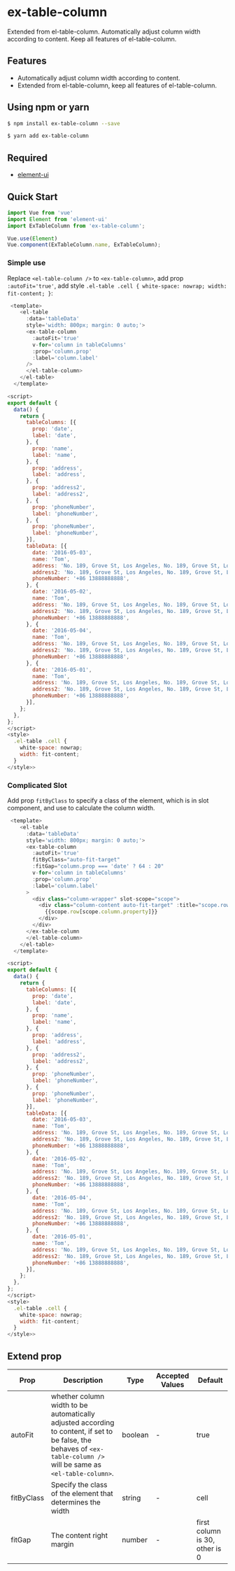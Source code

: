 # ex-table-column
Extended from el-table-column. Automatically adjust column width according to content. Keep all features of el-table-column.

## Features
- Automatically adjust column width according to content.
- Extended from el-table-column, keep all features of el-table-column.

## Using npm or yarn
```bash
$ npm install ex-table-column --save
```

```bash
$ yarn add ex-table-column
```
## Required
- [element-ui](https://github.com/ElemeFE/element)
## Quick Start
``` javascript
import Vue from 'vue'
import Element from 'element-ui'
import ExTableColumn from 'ex-table-column';

Vue.use(Element)
Vue.component(ExTableColumn.name, ExTableColumn);
```
### Simple use
Replace `<el-table-column />` to `<ex-table-column>`, add prop `:autoFit='true'`, add style `
  .el-table .cell {
    white-space: nowrap;
    width: fit-content;
  }
`:
``` javascript
 <template>
    <el-table
      :data='tableData'
      style='width: 800px; margin: 0 auto;'>
      <ex-table-column
        :autoFit='true'
        v-for='column in tableColumns'
        :prop='column.prop'
        :label='column.label'
      />
      </el-table-column>
    </el-table>
  </template>

<script>
export default {
  data() {
    return {
      tableColumns: [{
        prop: 'date',
        label: 'date',
      }, {
        prop: 'name',
        label: 'name',
      }, {
        prop: 'address',
        label: 'address',
      }, {
        prop: 'address2',
        label: 'address2',
      }, {
        prop: 'phoneNumber',
        label: 'phoneNumber',
      }, {
        prop: 'phoneNumber',
        label: 'phoneNumber',
      }],
      tableData: [{
        date: '2016-05-03',
        name: 'Tom',
        address: 'No. 189, Grove St, Los Angeles, No. 189, Grove St, Los Angeles',
        address2: 'No. 189, Grove St, Los Angeles, No. 189, Grove St, Los Angeles',
        phoneNumber: '+86 13888888888',
      }, {
        date: '2016-05-02',
        name: 'Tom',
        address: 'No. 189, Grove St, Los Angeles, No. 189, Grove St, Los Angeles',
        address2: 'No. 189, Grove St, Los Angeles, No. 189, Grove St, Los Angeles',
        phoneNumber: '+86 13888888888',
      }, {
        date: '2016-05-04',
        name: 'Tom',
        address: 'No. 189, Grove St, Los Angeles, No. 189, Grove St, Los Angeles',
        address2: 'No. 189, Grove St, Los Angeles, No. 189, Grove St, Los Angeles',
        phoneNumber: '+86 13888888888',
      }, {
        date: '2016-05-01',
        name: 'Tom',
        address: 'No. 189, Grove St, Los Angeles, No. 189, Grove St, Los Angeles',
        address2: 'No. 189, Grove St, Los Angeles, No. 189, Grove St, Los Angeles',
        phoneNumber: '+86 13888888888',
      }],
    };
  },
};
</script>
<style>
  .el-table .cell {
    white-space: nowrap;
    width: fit-content;
  }
</style>>
```
### Complicated Slot
Add prop `fitByClass` to specify a class of the element, which is in slot component, and use to calculate the column width.
``` javascript
 <template>
    <el-table
      :data='tableData'
      style='width: 800px; margin: 0 auto;'>
      <ex-table-column
        :autoFit='true'
        fitByClass="auto-fit-target"
        :fitGap="column.prop === 'date' ? 64 : 20"
        v-for='column in tableColumns'
        :prop='column.prop'
        :label='column.label'
      >
        <div class="column-wrapper" slot-scope="scope">
          <div class="column-content auto-fit-target" :title="scope.row[scope.column.property]">
            {{scope.row[scope.column.property]}}
          </div>
        </div>
      </ex-table-column
      </el-table-column>
    </el-table>
  </template>

<script>
export default {
  data() {
    return {
      tableColumns: [{
        prop: 'date',
        label: 'date',
      }, {
        prop: 'name',
        label: 'name',
      }, {
        prop: 'address',
        label: 'address',
      }, {
        prop: 'address2',
        label: 'address2',
      }, {
        prop: 'phoneNumber',
        label: 'phoneNumber',
      }, {
        prop: 'phoneNumber',
        label: 'phoneNumber',
      }],
      tableData: [{
        date: '2016-05-03',
        name: 'Tom',
        address: 'No. 189, Grove St, Los Angeles, No. 189, Grove St, Los Angeles',
        address2: 'No. 189, Grove St, Los Angeles, No. 189, Grove St, Los Angeles',
        phoneNumber: '+86 13888888888',
      }, {
        date: '2016-05-02',
        name: 'Tom',
        address: 'No. 189, Grove St, Los Angeles, No. 189, Grove St, Los Angeles',
        address2: 'No. 189, Grove St, Los Angeles, No. 189, Grove St, Los Angeles',
        phoneNumber: '+86 13888888888',
      }, {
        date: '2016-05-04',
        name: 'Tom',
        address: 'No. 189, Grove St, Los Angeles, No. 189, Grove St, Los Angeles',
        address2: 'No. 189, Grove St, Los Angeles, No. 189, Grove St, Los Angeles',
        phoneNumber: '+86 13888888888',
      }, {
        date: '2016-05-01',
        name: 'Tom',
        address: 'No. 189, Grove St, Los Angeles, No. 189, Grove St, Los Angeles',
        address2: 'No. 189, Grove St, Los Angeles, No. 189, Grove St, Los Angeles',
        phoneNumber: '+86 13888888888',
      }],
    };
  },
};
</script>
<style>
  .el-table .cell {
    white-space: nowrap;
    width: fit-content;
  }
</style>>
```

## Extend prop

| Prop | Description | Type | Accepted Values | Default | 
| --- | --- | --- | --- | --- |
| autoFit | whether column width to be automatically adjusted according to content, if set to be false, the behaves of `<ex-table-column />` will be same as `<el-table-column>`. | boolean | - | true
| fitByClass | Specify the class of the element that determines the width | string | - | cell
| fitGap | The content right margin | number | - | first column is 30, other is 0